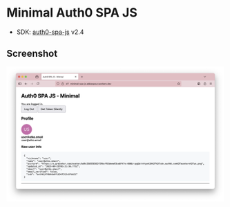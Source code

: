 # Minimal Auth0 SPA JS
* SDK: [auth0-spa-js](https://github.com/auth0/auth0-spa-js) v2.4

## Screenshot
![auth0 spa js screenshot](./img/screenshot.png)